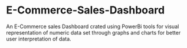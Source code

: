 # E-Commerce-Sales-Dashboard
An E-Commerce sales Dashboard crated using PowerBi tools for visual representation of numeric data set through graphs and charts for better user interpretation of data.   
